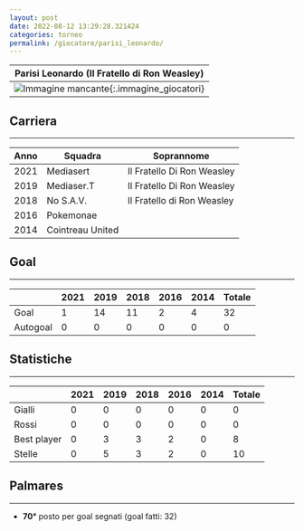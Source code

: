 ```yaml
---
layout: post
date: 2022-08-12 13:29:28.321424
categories: torneo
permalink: /giocatore/parisi_leonardo/
---
```

<link rel='stylesheets' href='./../assets/giocatori.css'>

| Parisi Leonardo (Il Fratello di Ron Weasley) |
|:-----:|
| ![Immagine mancante]('./../../assets/giocatori/parisi_leonardo.png){:.immagine_giocatori} |


## Carriera
----

|Anno|Squadra|Soprannome|
|:---:|---|---|
|2021|Mediasert|Il Fratello Di Ron Weasley|
|2019|Mediaser.T|Il Fratello Di Ron Weasley|
|2018|No S.A.V.|Il Fratello di Ron Weasley|
|2016|Pokemonae||
|2014|Cointreau United||


## Goal
----

| |2021|2019|2018|2016|2014| Totale |
|---|---|---|---|---|---|---|
|Goal|1|14|11|2|4|32|
|Autogoal|0|0|0|0|0|0|


## Statistiche
----

| |2021|2019|2018|2016|2014| Totale |
|---|---|---|---|---|---|---|
|Gialli|0|0|0|0|0|0|
|Rossi|0|0|0|0|0|0|
|Best player|0|3|3|2|0|8|
|Stelle|0|5|3|2|0|10|


## Palmares
----

- **70°** posto per goal segnati (goal fatti: 32)
